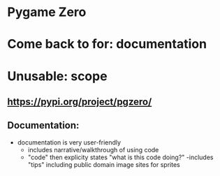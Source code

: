 # Pygame Zero 
# Come back to for: documentation 
# Unusable: scope 
## https://pypi.org/project/pgzero/
## Documentation:
 - documentation is very user-friendly 
   - includes narrative/walkthrough of using code 
   - "code" then explicity states "what is this code doing?"
   -includes "tips" including public domain image sites for sprites